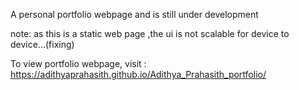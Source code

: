  A personal portfolio webpage 
and is still under development


note: as this is a static web page ,the ui  is not scalable for device to device...(fixing)

To view portfolio webpage, visit : https://adithyaprahasith.github.io/Adithya_Prahasith_portfolio/
